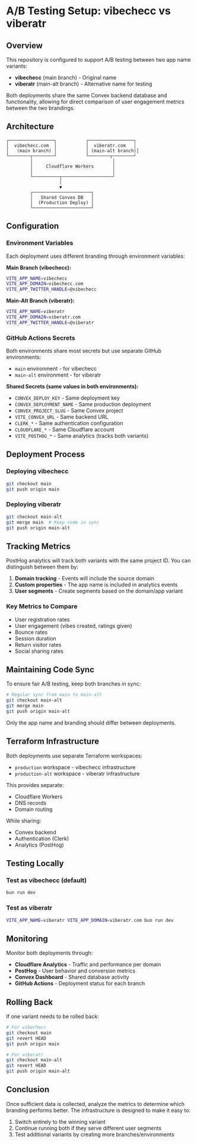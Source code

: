 # A/B Testing Setup: vibechecc vs viberatr

## Overview

This repository is configured to support A/B testing between two app name variants:

- **vibechecc** (main branch) - Original name
- **viberatr** (main-alt branch) - Alternative name for testing

Both deployments share the same Convex backend database and functionality, allowing for direct comparison of user engagement metrics between the two brandings.

## Architecture

```
┌─────────────────┐           ┌─────────────────┐
│  vibechecc.com  │           │  viberatr.com   │
│   (main branch) │           │ (main-alt branch)│
└────────┬────────┘           └────────┬────────┘
         │                              │
         │     Cloudflare Workers       │
         │                              │
         └──────────┬───────────────────┘
                    │
                    ▼
         ┌──────────────────────┐
         │   Shared Convex DB   │
         │  (Production Deploy) │
         └──────────────────────┘
```

## Configuration

### Environment Variables

Each deployment uses different branding through environment variables:

**Main Branch (vibechecc):**

```bash
VITE_APP_NAME=vibechecc
VITE_APP_DOMAIN=vibechecc.com
VITE_APP_TWITTER_HANDLE=@vibechecc
```

**Main-Alt Branch (viberatr):**

```bash
VITE_APP_NAME=viberatr
VITE_APP_DOMAIN=viberatr.com
VITE_APP_TWITTER_HANDLE=@viberatr
```

### GitHub Actions Secrets

Both environments share most secrets but use separate GitHub environments:

- `main` environment - for vibechecc
- `main-alt` environment - for viberatr

**Shared Secrets (same values in both environments):**

- `CONVEX_DEPLOY_KEY` - Same deployment key
- `CONVEX_DEPLOYMENT_NAME` - Same production deployment
- `CONVEX_PROJECT_SLUG` - Same Convex project
- `VITE_CONVEX_URL` - Same backend URL
- `CLERK_*` - Same authentication configuration
- `CLOUDFLARE_*` - Same Cloudflare account
- `VITE_POSTHOG_*` - Same analytics (tracks both variants)

## Deployment Process

### Deploying vibechecc

```bash
git checkout main
git push origin main
```

### Deploying viberatr

```bash
git checkout main-alt
git merge main  # Keep code in sync
git push origin main-alt
```

## Tracking Metrics

PostHog analytics will track both variants with the same project ID. You can distinguish between them by:

1. **Domain tracking** - Events will include the source domain
2. **Custom properties** - The app name is included in analytics events
3. **User segments** - Create segments based on the domain/app variant

### Key Metrics to Compare

- User registration rates
- User engagement (vibes created, ratings given)
- Bounce rates
- Session duration
- Return visitor rates
- Social sharing rates

## Maintaining Code Sync

To ensure fair A/B testing, keep both branches in sync:

```bash
# Regular sync from main to main-alt
git checkout main-alt
git merge main
git push origin main-alt
```

Only the app name and branding should differ between deployments.

## Terraform Infrastructure

Both deployments use separate Terraform workspaces:

- `production` workspace - vibechecc infrastructure
- `production-alt` workspace - viberatr infrastructure

This provides separate:

- Cloudflare Workers
- DNS records
- Domain routing

While sharing:

- Convex backend
- Authentication (Clerk)
- Analytics (PostHog)

## Testing Locally

### Test as vibechecc (default)

```bash
bun run dev
```

### Test as viberatr

```bash
VITE_APP_NAME=viberatr VITE_APP_DOMAIN=viberatr.com bun run dev
```

## Monitoring

Monitor both deployments through:

- **Cloudflare Analytics** - Traffic and performance per domain
- **PostHog** - User behavior and conversion metrics
- **Convex Dashboard** - Shared database activity
- **GitHub Actions** - Deployment status for each branch

## Rolling Back

If one variant needs to be rolled back:

```bash
# For vibechecc
git checkout main
git revert HEAD
git push origin main

# For viberatr
git checkout main-alt
git revert HEAD
git push origin main-alt
```

## Conclusion

Once sufficient data is collected, analyze the metrics to determine which branding performs better. The infrastructure is designed to make it easy to:

1. Switch entirely to the winning variant
2. Continue running both if they serve different user segments
3. Test additional variants by creating more branches/environments

